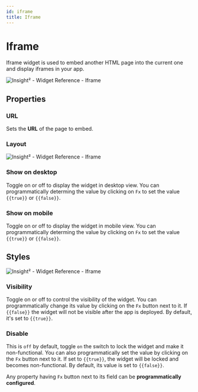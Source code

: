 ```yaml
---
id: iframe
title: Iframe
---
```

# Iframe

Iframe widget is used to embed another HTML page into the current one and display iframes in your app.



![Insight² - Widget Reference - Iframe ](/_images/insight2/widgets/iframe/iframe_in2.png)



## Properties

### URL

Sets the **URL** of the page to embed.

### Layout



![Insight² - Widget Reference - Iframe ](/_images/insight2/widgets/iframe/layout.png)



### Show on desktop

Toggle on or off to display the widget in desktop view. You can programmatically determing the value by clicking on `Fx` to set the value `{{true}}` or `{{false}}`.
### Show on mobile

Toggle on or off to display the widget in mobile view. You can programmatically determing the value by clicking on `Fx` to set the value `{{true}}` or `{{false}}`.

## Styles



![Insight² - Widget Reference - Iframe ](/_images/insight2/widgets/iframe/styles.png)



### Visibility

Toggle on or off to control the visibility of the widget. You can programmatically change its value by clicking on the `Fx` button next to it. If `{{false}}` the widget will not be visible after the app is deployed. By default, it's set to `{{true}}`.

### Disable

This is `off` by default, toggle `on` the switch to lock the widget and make it non-functional. You can also programmatically set the value by clicking on the `Fx` button next to it. If set to `{{true}}`, the widget will be locked and becomes non-functional. By default, its value is set to `{{false}}`.


Any property having `Fx` button next to its field can be **programmatically configured**.

